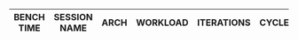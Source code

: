 |       BENCH TIME       |       SESSION NAME      | ARCH |         WORKLOAD        |ITERATIONS|   CYCLES   |                EXPLANATION             |
|:----------------------:|:-----------------------:|:----:|:-----------------------:|:--------:|:----------:|:--------------------------------------:|

